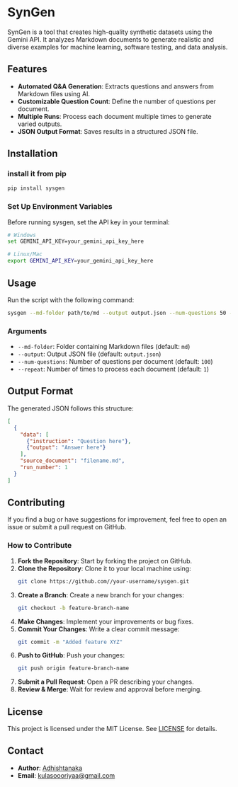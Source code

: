 # SynGen
SynGen is a tool that creates high-quality synthetic datasets using the Gemini API. It analyzes Markdown documents to generate realistic and diverse examples for machine learning, software testing, and data analysis.

## Features
- **Automated Q&A Generation**: Extracts questions and answers from Markdown files using AI.
- **Customizable Question Count**: Define the number of questions per document.
- **Multiple Runs**: Process each document multiple times to generate varied outputs.
- **JSON Output Format**: Saves results in a structured JSON file.

## Installation

### install it from pip
```bash
pip install sysgen
```

### Set Up Environment Variables
Before running sysgen, set the API key in your terminal:
```bash
# Windows
set GEMINI_API_KEY=your_gemini_api_key_here

# Linux/Mac
export GEMINI_API_KEY=your_gemini_api_key_here

```

## Usage
Run the script with the following command:
```bash
sysgen --md-folder path/to/md --output output.json --num-questions 50 --repeat 1
```

### Arguments
- `--md-folder`: Folder containing Markdown files (default: `md`)
- `--output`: Output JSON file (default: `output.json`)
- `--num-questions`: Number of questions per document (default: `100`)
- `--repeat`: Number of times to process each document (default: `1`)

## Output Format
The generated JSON follows this structure:
```json
[
  {
    "data": [
      {"instruction": "Question here"},
      {"output": "Answer here"}
    ],
    "source_document": "filename.md",
    "run_number": 1
  }
]
```

## Contributing
If you find a bug or have suggestions for improvement, feel free to open an issue or submit a pull request on GitHub.

### How to Contribute
1. **Fork the Repository**: Start by forking the project on GitHub.
2. **Clone the Repository**: Clone it to your local machine using:
   ```sh
   git clone https://github.com//your-username/sysgen.git
   ```
3. **Create a Branch**: Create a new branch for your changes:
   ```sh
   git checkout -b feature-branch-name
   ```
4. **Make Changes**: Implement your improvements or bug fixes.
5. **Commit Your Changes**: Write a clear commit message:
   ```sh
   git commit -m "Added feature XYZ"
   ```
6. **Push to GitHub**: Push your changes:
   ```sh
   git push origin feature-branch-name
   ```
7. **Submit a Pull Request**: Open a PR describing your changes.
8. **Review & Merge**: Wait for review and approval before merging.

## License
This project is licensed under the MIT License. See [LICENSE](LICENSE) for details.

## Contact
- **Author**: [Adhishtanaka](https://github.com/Adhishtanaka)
- **Email**: kulasoooriyaa@gmail.com
